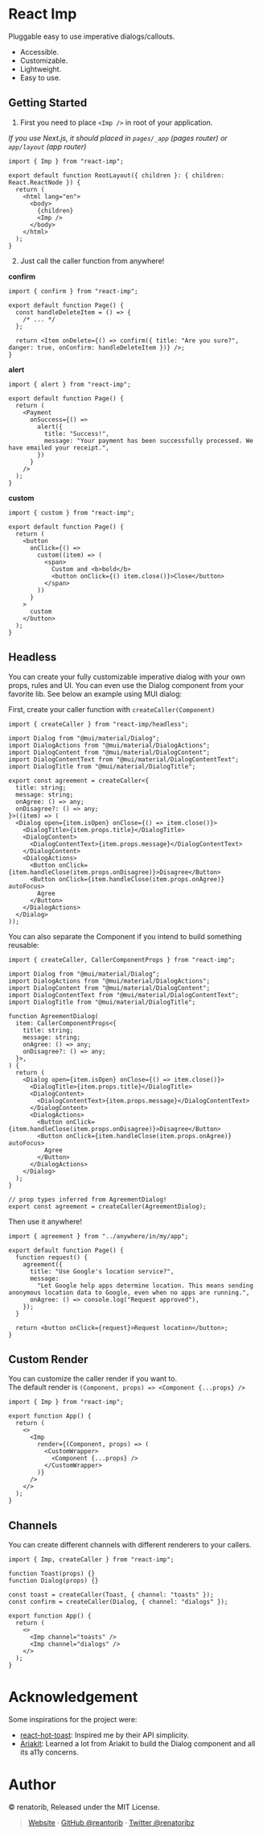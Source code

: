 # React Imp

Pluggable easy to use imperative dialogs/callouts.

- Accessible.
- Customizable.
- Lightweight.
- Easy to use.

## Getting Started

1. First you need to place `<Imp />` in root of your application.

_If you use Next.js, it should placed in `pages/_app` (pages router) or `app/layout` (app router)_

```tsx
import { Imp } from "react-imp";

export default function RootLayout({ children }: { children: React.ReactNode }) {
  return (
    <html lang="en">
      <body>
        {children}
        <Imp />
      </body>
    </html>
  );
}
```

2. Just call the caller function from anywhere!

**confirm**

```tsx
import { confirm } from "react-imp";

export default function Page() {
  const handleDeleteItem = () => {
    /* ... */
  };

  return <Item onDelete={() => confirm({ title: "Are you sure?", danger: true, onConfirm: handleDeleteItem })} />;
}
```

**alert**

```tsx
import { alert } from "react-imp";

export default function Page() {
  return (
    <Payment
      onSuccess={() =>
        alert({
          title: "Success!",
          message: "Your payment has been successfully processed. We have emailed your receipt.",
        })
      }
    />
  );
}
```

**custom**

```tsx
import { custom } from "react-imp";

export default function Page() {
  return (
    <button
      onClick={() =>
        custom((item) => (
          <span>
            Custom and <b>bold</b>
            <button onClick={() item.close()}>Close</button>
          </span>
        ))
      }
    >
      custom
    </button>
  );
}
```

## Headless

You can create your fully customizable imperative dialog with your own props, rules and UI. You can even use the Dialog component from your favorite lib.
See below an example using MUI dialog:

First, create your caller function with `createCaller(Component)`

```tsx
import { createCaller } from "react-imp/headless";

import Dialog from "@mui/material/Dialog";
import DialogActions from "@mui/material/DialogActions";
import DialogContent from "@mui/material/DialogContent";
import DialogContentText from "@mui/material/DialogContentText";
import DialogTitle from "@mui/material/DialogTitle";

export const agreement = createCaller<{
  title: string;
  message: string;
  onAgree: () => any;
  onDisagree?: () => any;
}>((item) => (
  <Dialog open={item.isOpen} onClose={() => item.close()}>
    <DialogTitle>{item.props.title}</DialogTitle>
    <DialogContent>
      <DialogContentText>{item.props.message}</DialogContentText>
    </DialogContent>
    <DialogActions>
      <Button onClick={item.handleClose(item.props.onDisagree)}>Disagree</Button>
      <Button onClick={item.handleClose(item.props.onAgree)} autoFocus>
        Agree
      </Button>
    </DialogActions>
  </Dialog>
));
```

You can also separate the Component if you intend to build something reusable:

```tsx
import { createCaller, CallerComponentProps } from "react-imp";

import Dialog from "@mui/material/Dialog";
import DialogActions from "@mui/material/DialogActions";
import DialogContent from "@mui/material/DialogContent";
import DialogContentText from "@mui/material/DialogContentText";
import DialogTitle from "@mui/material/DialogTitle";

function AgreementDialog(
  item: CallerComponentProps<{
    title: string;
    message: string;
    onAgree: () => any;
    onDisagree?: () => any;
  }>,
) {
  return (
    <Dialog open={item.isOpen} onClose={() => item.close()}>
      <DialogTitle>{item.props.title}</DialogTitle>
      <DialogContent>
        <DialogContentText>{item.props.message}</DialogContentText>
      </DialogContent>
      <DialogActions>
        <Button onClick={item.handleClose(item.props.onDisagree)}>Disagree</Button>
        <Button onClick={item.handleClose(item.props.onAgree)} autoFocus>
          Agree
        </Button>
      </DialogActions>
    </Dialog>
  );
}

// prop types inferred from AgreementDialog!
export const agreement = createCaller(AgreementDialog);
```

Then use it anywhere!

```tsx
import { agreement } from "../anywhere/in/my/app";

export default function Page() {
  function request() {
    agreement({
      title: "Use Google's location service?",
      message:
        "Let Google help apps determine location. This means sending anonymous location data to Google, even when no apps are running.",
      onAgree: () => console.log("Request approved"),
    });
  }

  return <button onClick={request}>Request location</button>;
}
```

## Custom Render

You can customize the caller render if you want to.  
The default render is `(Component, props) => <Component {...props} />`

```tsx
import { Imp } from "react-imp";

export function App() {
  return (
    <>
      <Imp
        render={(Component, props) => (
          <CustomWrapper>
            <Component {...props} />
          </CustomWrapper>
        )}
      />
    </>
  );
}
```

## Channels

You can create different channels with different renderers to your callers.

```tsx
import { Imp, createCaller } from "react-imp";

function Toast(props) {}
function Dialog(props) {}

const toast = createCaller(Toast, { channel: "toasts" });
const confirm = createCaller(Dialog, { channel: "dialogs" });

export function App() {
  return (
    <>
      <Imp channel="toasts" />
      <Imp channel="dialogs" />
    </>
  );
}
```

# Acknowledgement

Some inspirations for the project were:

- [react-hot-toast](https://react-hot-toast.com/): Inspired me by their API simplicity.
- [Ariakit](https://ariakit.org/): Learned a lot from Ariakit to build the Dialog component and all its a11y concerns.

# Author

© renatorib, Released under the MIT License.

> [Website](https://rena.to) · [GitHub @reantorib](https://github.com/renatorib) · [Twitter @renatoribz](https://twitter.com/renatoribz)
